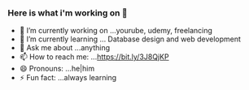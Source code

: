 ### Here is what i'm working on 👋





- 🔭 I’m currently working on ...yourube, udemy, freelancing 
- 🌱 I’m currently learning ... Database design and web development 
- 💬 Ask me about ...anything
- 📫 How to reach me: ...https://bit.ly/3J8QjKP
- 😄 Pronouns: ...he|him
- ⚡ Fun fact: ...always learning 
 <!--- - 👯 I’m looking to collaborate on ...-->
<!--- 🤔 I’m looking for help with ...-->

